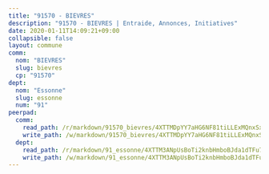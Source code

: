 ```yaml
---
title: "91570 - BIEVRES"
description: "91570 - BIEVRES | Entraide, Annonces, Initiatives"
date: 2020-01-11T14:09:21+09:00
collapsible: false
layout: commune
comm:
  nom: "BIEVRES"
  slug: bievres
  cp: "91570"
dept:
  nom: "Essonne"
  slug: essonne
  num: "91"
peerpad:
  comm:
    read_path: /r/markdown/91570_bievres/4XTTMDpYY7aHG6NF81tiLLExMQnxSxBLDDt6ZUWHUYjee9mJF
    write_path: /w/markdown/91570_bievres/4XTTMDpYY7aHG6NF81tiLLExMQnxSxBLDDt6ZUWHUYjee9mJF-K3TgUqiHLbwoeQFgLmCgzC9Gj1KJrtBu9ToR6JQ7ytSRpQhAUr7YsRbCr12nbJ111aDr72XPNbj8yEW9eYTna3cY79KLHRBQfpaTAr5koiR1KUPotRhqTpYwPpZeCT3iDsBhhQET
  dept:
    read_path: /r/markdown/91_essonne/4XTTM3ANpUsBoTi2knbHmboBJda1dTFu7ky8ZK9dB2RyMMfWF
    write_path: /w/markdown/91_essonne/4XTTM3ANpUsBoTi2knbHmboBJda1dTFu7ky8ZK9dB2RyMMfWF-K3TgUyWqeJSocSvH4aaj1ao8GVHVL7XNdUYQ4QUUeH9BAdnr24zoBJ2C3FCPvjfnNG6dyrzadtyfizxGKpMjZFU9wDjSpA4g6VtDcxL8iEmbLsyV9TFoF7XzgcRopbNZHgpYvcW3
---
```


